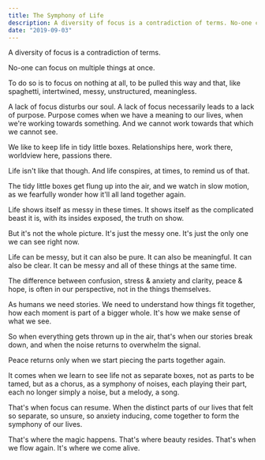 ```yaml
---
title: The Symphony of Life
description: A diversity of focus is a contradiction of terms. No-one can focus on multiple things at once.
date: "2019-09-03"
---
```


A diversity of focus is a contradiction of terms.

No-one can focus on multiple things at once.

To do so is to focus on nothing at all, to be pulled this way and that, like
spaghetti, intertwined, messy, unstructured, meaningless.

A lack of focus disturbs our soul. A lack of focus necessarily leads to a lack
of purpose. Purpose comes when we have a meaning to our lives, when we're
working towards something. And we cannot work towards that which we cannot see.

We like to keep life in tidy little boxes. Relationships here, work there,
worldview here, passions there.

Life isn't like that though. And life conspires, at times, to remind us of
that.

The tidy little boxes get flung up into the air, and we watch in slow motion,
as we fearfully wonder how it'll all land together again.

Life shows itself as messy in these times. It shows itself as the complicated
beast it is, with its insides exposed, the truth on show.

But it's not the whole picture. It's just the messy one. It's just the only one
we can see right now.

Life can be messy, but it can also be pure. It can also be meaningful. It can
also be clear. It can be messy and all of these things at the same time.

The difference between confusion, stress &amp; anxiety and clarity, peace &amp;
hope, is often in our perspective, not in the things themselves.

As humans we need stories. We need to understand how things fit together, how
each moment is part of a bigger whole. It's how we make sense of what we see.

So when everything gets thrown up in the air, that's when our stories break
down, and when the noise returns to overwhelm the signal.

Peace returns only when we start piecing the parts together again.

It comes when we learn to see life not as separate boxes, not as parts to be
tamed, but as a chorus, as a symphony of noises, each playing their part, each
no longer simply a noise, but a melody, a song.

That's when focus can resume. When the distinct parts of our lives that felt so
separate, so unsure, so anxiety inducing, come together to form the symphony of
our lives.

That's where the magic happens. That's where beauty resides. That's when we
flow again. It's where we come alive.
